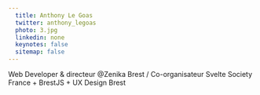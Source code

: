 ```yaml
---
  title: Anthony Le Goas
  twitter: anthony_legoas
  photo: 3.jpg
  linkedin: none
  keynotes: false
  sitemap: false
---
```

Web Developer & directeur @Zenika Brest / Co-organisateur Svelte Society France + BrestJS + UX Design Brest